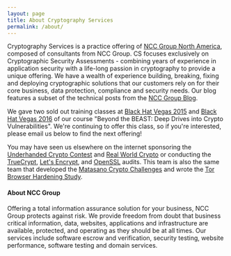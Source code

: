 ```yaml
---
layout: page
title: About Cryptography Services
permalink: /about/
---
```


Cryptography Services is a practice offering of [NCC Group North America](https://www.nccgroup.trust/us/), composed of consultants from NCC Group.  CS focuses exclusively on Cryptographic Security Assessments - combining years of experience in application security with a life-long passion in cryptography to provide a unique offering.  We have a wealth of experience building, breaking, fixing and deploying cryptographic solutions that our customers rely on for their core business, data protection, compliance and security needs. Our blog features a subset of the technical posts from the [NCC Group Blog](https://www.nccgroup.trust/uk/about-us/newsroom-and-events/blogs/).  

We gave two sold out training classes at [Black Hat Vegas 2015](https://www.blackhat.com/us-15/training/beyond-the-beast-deep-dives-into-crypto-vulnerabilities.html) and [Black Hat Vegas 2016](https://www.blackhat.com/us-16/training/beyond-the-beast-a-broad-survey-of-crypto-vulnerabilities.html) of our course "Beyond the BEAST: Deep Drives into Crypto Vulnerabilities".  We're continuing to offer this class, so if you're interested, please email us below to find the next offering!

You may have seen us elsewhere on the internet sponsoring the [Underhanded Crypto Contest](https://underhandedcrypto.com/rules/) and [Real World Crypto](http://www.realworldcrypto.com/rwc2017) or conducting the [TrueCrypt](http://blog.cryptographyengineering.com/2015/04/truecrypt-report.html), [Let's Encrypt](https://letsencrypt.org/2015/04/14/ncc-group-audit.html), and [OpenSSL](http://www.darkreading.com/openssl-to-undergo-major-audit/d/d-id/1319392) audits. This team is also the same team that developed the [Matasano Crypto Challenges](http://cryptopals.com/) and wrote the [Tor Browser Hardening Study](https://github.com/iSECPartners/publications/tree/master/reports/Tor%20Browser%20Bundle).

#### About NCC Group

Offering a total information assurance solution for your business, NCC Group protects against risk. We provide freedom from doubt that business critical information, data, websites, applications and infrastructure are available, protected, and operating as they should be at all times. Our services include software escrow and verification, security testing, website performance, software testing and domain services.
